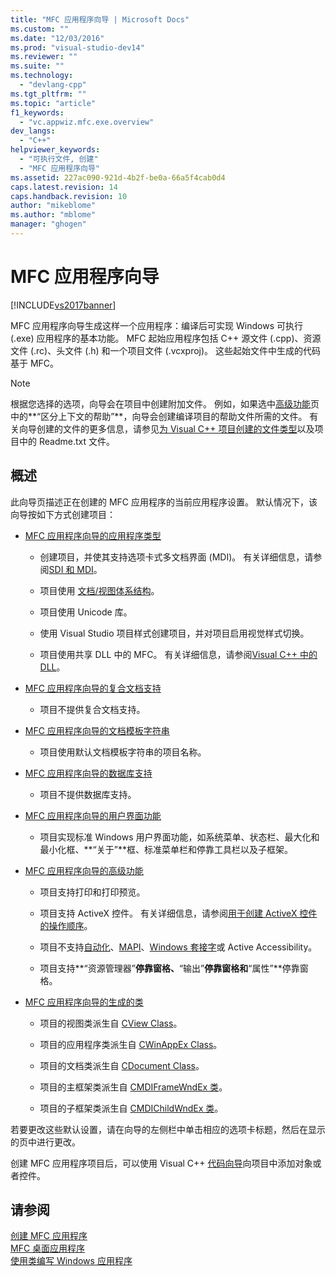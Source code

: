```yaml
---
title: "MFC 应用程序向导 | Microsoft Docs"
ms.custom: ""
ms.date: "12/03/2016"
ms.prod: "visual-studio-dev14"
ms.reviewer: ""
ms.suite: ""
ms.technology: 
  - "devlang-cpp"
ms.tgt_pltfrm: ""
ms.topic: "article"
f1_keywords: 
  - "vc.appwiz.mfc.exe.overview"
dev_langs: 
  - "C++"
helpviewer_keywords: 
  - "可执行文件, 创建"
  - "MFC 应用程序向导"
ms.assetid: 227ac090-921d-4b2f-be0a-66a5f4cab0d4
caps.latest.revision: 14
caps.handback.revision: 10
author: "mikeblome"
ms.author: "mblome"
manager: "ghogen"
---
```

# MFC 应用程序向导
[!INCLUDE[vs2017banner](../../assembler/inline/includes/vs2017banner.md)]

MFC 应用程序向导生成这样一个应用程序：编译后可实现 Windows 可执行 \(.exe\) 应用程序的基本功能。  MFC 起始应用程序包括 C\+\+ 源文件 \(.cpp\)、资源文件 \(.rc\)、头文件 \(.h\) 和一个项目文件 \(.vcxproj\)。  这些起始文件中生成的代码基于 MFC。  
  
> [!NOTE]
>  根据您选择的选项，向导会在项目中创建附加文件。  例如，如果选中[高级功能](../../mfc/reference/advanced-features-mfc-application-wizard.md)页中的**“区分上下文的帮助”**，向导会创建编译项目的帮助文件所需的文件。  有关向导创建的文件的更多信息，请参见[为 Visual C\+\+ 项目创建的文件类型](../../ide/file-types-created-for-visual-cpp-projects.md)以及项目中的 Readme.txt 文件。  
  
## 概述  
 此向导页描述正在创建的 MFC 应用程序的当前应用程序设置。  默认情况下，该向导按如下方式创建项目：  
  
-   [MFC 应用程序向导的应用程序类型](../../mfc/reference/application-type-mfc-application-wizard.md)  
  
    -   创建项目，并使其支持选项卡式多文档界面 \(MDI\)。  有关详细信息，请参阅[SDI 和 MDI](../../mfc/sdi-and-mdi.md)。  
  
    -   项目使用 [文档\/视图体系结构](../../mfc/document-view-architecture.md)。  
  
    -   项目使用 Unicode 库。  
  
    -   使用 Visual Studio 项目样式创建项目，并对项目启用视觉样式切换。  
  
    -   项目使用共享 DLL 中的 MFC。  有关详细信息，请参阅[Visual C\+\+ 中的 DLL](../../build/dlls-in-visual-cpp.md)。  
  
-   [MFC 应用程序向导的复合文档支持](../../mfc/reference/compound-document-support-mfc-application-wizard.md)  
  
    -   项目不提供复合文档支持。  
  
-   [MFC 应用程序向导的文档模板字符串](../../mfc/reference/document-template-strings-mfc-application-wizard.md)  
  
    -   项目使用默认文档模板字符串的项目名称。  
  
-   [MFC 应用程序向导的数据库支持](../../mfc/reference/database-support-mfc-application-wizard.md)  
  
    -   项目不提供数据库支持。  
  
-   [MFC 应用程序向导的用户界面功能](../../mfc/reference/user-interface-features-mfc-application-wizard.md)  
  
    -   项目实现标准 Windows 用户界面功能，如系统菜单、状态栏、最大化和最小化框、**“关于”**框、标准菜单栏和停靠工具栏以及子框架。  
  
-   [MFC 应用程序向导的高级功能](../../mfc/reference/advanced-features-mfc-application-wizard.md)  
  
    -   项目支持打印和打印预览。  
  
    -   项目支持 ActiveX 控件。  有关详细信息，请参阅[用于创建 ActiveX 控件的操作顺序](../../mfc/sequence-of-operations-for-creating-activex-controls.md)。  
  
    -   项目不支持[自动化](../../mfc/automation.md)、[MAPI](../../mfc/mapi-support-in-mfc.md)、[Windows 套接字](../../mfc/windows-sockets-in-mfc.md)或 Active Accessibility。  
  
    -   项目支持**“资源管理器”**停靠窗格、**“输出”**停靠窗格和**“属性”**停靠窗格。  
  
-   [MFC 应用程序向导的生成的类](../../mfc/reference/generated-classes-mfc-application-wizard.md)  
  
    -   项目的视图类派生自 [CView Class](../../mfc/reference/cview-class.md)。  
  
    -   项目的应用程序类派生自 [CWinAppEx Class](../../mfc/reference/cwinappex-class.md)。  
  
    -   项目的文档类派生自 [CDocument Class](../../mfc/reference/cdocument-class.md)。  
  
    -   项目的主框架类派生自 [CMDIFrameWndEx 类](../../mfc/reference/cmdiframewndex-class.md)。  
  
    -   项目的子框架类派生自 [CMDIChildWndEx 类](../../mfc/reference/cmdichildwndex-class.md)。  
  
 若要更改这些默认设置，请在向导的左侧栏中单击相应的选项卡标题，然后在显示的页中进行更改。  
  
 创建 MFC 应用程序项目后，可以使用 Visual C\+\+  [代码向导](../../ide/adding-functionality-with-code-wizards-cpp.md)向项目中添加对象或者控件。  
  
## 请参阅  
 [创建 MFC 应用程序](../../mfc/reference/creating-an-mfc-application.md)   
 [MFC 桌面应用程序](../../mfc/mfc-desktop-applications.md)   
 [使用类编写 Windows 应用程序](../../mfc/using-the-classes-to-write-applications-for-windows.md)